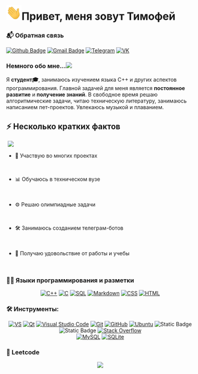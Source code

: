 # <img src="https://raw.githubusercontent.com/ABSphreak/ABSphreak/master/gifs/Hi.gif" height="40px">Привет, меня зовут Тимофей</a>

### 📬 Обратная связь
[![Github Badge](https://clck.ru/35FXCt)](https://github.com/tak172) [![Gmail Badge](https://clck.ru/35FXCR)](mailto:timofeykromach172@gmail.com) [![Telegram](https://clck.ru/35FXJc)](https://t.me/Y_tay) [![VK](https://clck.ru/35FXAr)](https://vk.com/tay_only_y)

### Немного обо мне...<img src="https://media.giphy.com/media/WUlplcMpOCEmTGBtBW/giphy.gif" width="40">
Я **студент🎓**, занимаюсь изучением языка С++ и других аспектов программирования. Главной задачей для меня является **постоянное развитие** и **получение знаний**. В свободное время решаю алгоритмические задачи, читаю техническую литературу, занимаюсь написанием пет-проектов. Увлекаюсь музыкой и плаванием.<br/>

## ⚡️ Несколько кратких фактов

<img width="500" src="https://clck.ru/35FWh6" align=right>
<br/>

- 🤖 Участвую во многих проектах
<br/>

- 📊 Обучаюсь в техническом вузе
<br/>

- ⚙️ Решаю олимпиадные задачи
<br/>

- 🛠 Занимаюсь созданием телеграм-ботов
<br/>

- 👻 Получаю удовольствие от работы и учебы
<br/>

### 👨‍💻 Языки программирования и разметки
  <p align="center">
      <a href="https://github.com/search?q=user%3ADenverCoder1+language%3Acpp"><img alt="C++" src="https://custom-icon-badges.demolab.com/badge/C++-black.svg?logo=cpp"></a>
      <a href="https://github.com/search?q=user%3ADenverCoder1+language%3Ac"><img alt="C" src="https://custom-icon-badges.demolab.com/badge/C-black.svg?logo=c-in-hexagon&l"></a>
      <a href="https://github.com/search?q=user%3ADenverCoder1+language%3Asql"><img alt="SQL" src="https://custom-icon-badges.demolab.com/badge/SQL-black.svg?logo=database"></a>
      <a href="https://github.com/search?q=user%3ADenverCoder1+language%3Amarkdown"><img alt="Markdown" src="https://img.shields.io/badge/Markdown-000000?logo=markdown"></a>
      <a href="https://github.com/search?q=user%3ADenverCoder1+language%3Acss"><img alt="CSS" src="https://img.shields.io/badge/CSS-black.svg?logo=css3"></a>
      <a href="https://github.com/search?q=user%3ADenverCoder1+language%3Ahtml"><img alt="HTML" src="https://img.shields.io/badge/HTML-black.svg?logo=html5"></a>
  </p>

### 🛠 Инструменты:

  <p align="center">
      <a href="#"><img alt="VS" src="https://img.shields.io/badge/Visual_Studio-black?logo=VisualStudio&logoColor=purple"></a>
      <a href="#"><img alt="Qt" src="https://img.shields.io/badge/Qt_Creator-black?logo=Qt"></a>
      <a href="#"><img alt="Visual Studio Code" src="https://img.shields.io/badge/Visual%20Studio%20Code-black?logo=visual-studio-code&logoColor=blue"></a>
      <a href="#"><img alt="Git" src="https://img.shields.io/badge/Git-black?logo=git"></a>
      <a href="#"><img alt="GitHub" src="https://img.shields.io/badge/GitHub-black?logo=github"></a>
      <a href="#"><img alt="Ubuntu" src="https://img.shields.io/badge/Ubuntu-black?logo=ubuntu"></a>
      <img alt="Static Badge" src="https://img.shields.io/badge/boost-black?logo=boost">
      <img alt="Static Badge" src="https://img.shields.io/badge/tgbot--cpp-black?logo=Telegram">
      <a href="#"><img alt="Stack Overflow" src="https://img.shields.io/badge/-Stack%20Overflow-black?logo=stack-overflow"></a>
      </br>
      <a href="#"><img alt="MySQL" src="https://img.shields.io/badge/MySQL-black?logo=mysql&logoColor=white"></a>
      <a href="#"><img alt="SQLite" src ="https://img.shields.io/badge/SQLite-black?logo=sqlite"></a>
  </p>

### 🚀 Leetcode
<p align="center">
<img width="450" src="https://leetcard.jacoblin.cool/ytay">
</p>